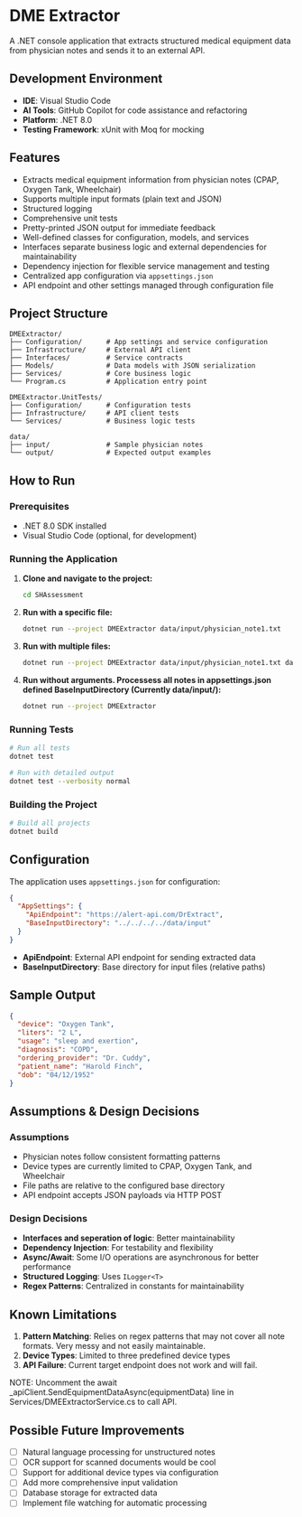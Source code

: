 # DME Extractor

A .NET console application that extracts structured medical equipment data from physician notes and sends it to an external API.

## Development Environment

- **IDE**: Visual Studio Code
- **AI Tools**: GitHub Copilot for code assistance and refactoring
- **Platform**: .NET 8.0
- **Testing Framework**: xUnit with Moq for mocking

## Features

- Extracts medical equipment information from physician notes (CPAP, Oxygen Tank, Wheelchair)
- Supports multiple input formats (plain text and JSON)
- Structured logging
- Comprehensive unit tests
- Pretty-printed JSON output for immediate feedback
- Well-defined classes for configuration, models, and services
- Interfaces separate business logic and external dependencies for maintainability
- Dependency injection for flexible service management and testing
- Centralized app configuration via `appsettings.json`
- API endpoint and other settings managed through configuration file


## Project Structure

```
DMEExtractor/
├── Configuration/      # App settings and service configuration
├── Infrastructure/     # External API client
├── Interfaces/         # Service contracts
├── Models/             # Data models with JSON serialization
├── Services/           # Core business logic
└── Program.cs          # Application entry point

DMEExtractor.UnitTests/
├── Configuration/      # Configuration tests
├── Infrastructure/     # API client tests
└── Services/           # Business logic tests

data/
├── input/              # Sample physician notes
└── output/             # Expected output examples
```

## How to Run

### Prerequisites
- .NET 8.0 SDK installed
- Visual Studio Code (optional, for development)

### Running the Application

1. **Clone and navigate to the project:**
   ```bash
   cd SHAssessment
   ```

2. **Run with a specific file:**
   ```bash
   dotnet run --project DMEExtractor data/input/physician_note1.txt
   ```

3. **Run with multiple files:**
   ```bash
   dotnet run --project DMEExtractor data/input/physician_note1.txt data/input/physician_note2.txt
   ```

4. **Run without arguments. Processess all notes in appsettings.json defined BaseInputDirectory (Currently data/input/):**
   ```bash
   dotnet run --project DMEExtractor
   ```

### Running Tests

```bash
# Run all tests
dotnet test

# Run with detailed output
dotnet test --verbosity normal
```

### Building the Project

```bash
# Build all projects
dotnet build
```

## Configuration

The application uses `appsettings.json` for configuration:

```json
{
  "AppSettings": {
    "ApiEndpoint": "https://alert-api.com/DrExtract",
    "BaseInputDirectory": "../../../../data/input"
  }
}
```

- **ApiEndpoint**: External API endpoint for sending extracted data
- **BaseInputDirectory**: Base directory for input files (relative paths)

## Sample Output

```json
{
  "device": "Oxygen Tank",
  "liters": "2 L",
  "usage": "sleep and exertion",
  "diagnosis": "COPD",
  "ordering_provider": "Dr. Cuddy",
  "patient_name": "Harold Finch",
  "dob": "04/12/1952"
}
```

## Assumptions & Design Decisions

### Assumptions
- Physician notes follow consistent formatting patterns
- Device types are currently limited to CPAP, Oxygen Tank, and Wheelchair
- File paths are relative to the configured base directory
- API endpoint accepts JSON payloads via HTTP POST

### Design Decisions
- **Interfaces and seperation of logic**: Better maintainability
- **Dependency Injection**: For testability and flexibility
- **Async/Await**: Some I/O operations are asynchronous for better performance
- **Structured Logging**: Uses `ILogger<T>`
- **Regex Patterns**: Centralized in constants for maintainability

## Known Limitations

1. **Pattern Matching**: Relies on regex patterns that may not cover all note formats. Very messy and not easily maintainable.
2. **Device Types**: Limited to three predefined device types
5. **API Failure**: Current target endpoint does not work and will fail.

NOTE: Uncomment the await _apiClient.SendEquipmentDataAsync(equipmentData) line in Services/DMEExtractorService.cs to call API.

## Possible Future Improvements

- [ ] Natural language processing for unstructured notes
- [ ] OCR support for scanned documents would be cool
- [ ] Support for additional device types via configuration
- [ ] Add more comprehensive input validation
- [ ] Database storage for extracted data
- [ ] Implement file watching for automatic processing
